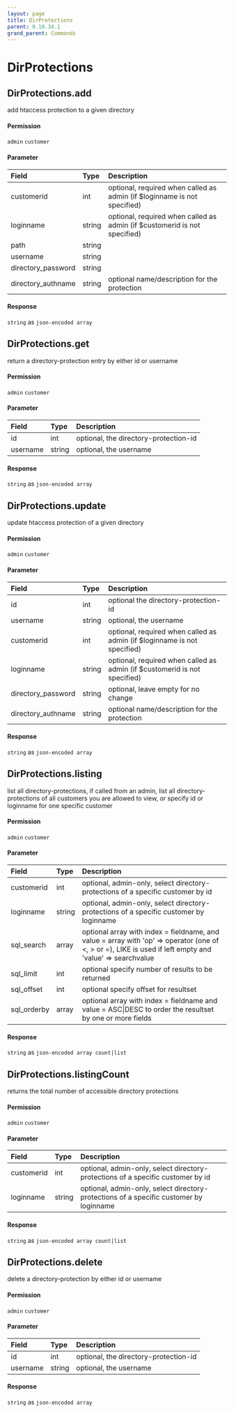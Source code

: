```yaml
---
layout: page
title: DirProtections
parent: 0.10.34.1
grand_parent: Commands
---
```


# DirProtections

## DirProtections.add

add htaccess protection to a given directory

#### Permission

`admin` `customer`

#### Parameter

| Field | Type | Description |
| :--- | :--- | :--- |
| customerid | int | optional, required when called as admin (if $loginname is not specified) |
| loginname | string | optional, required when called as admin (if $customerid is not specified) |
| path | string |  |
| username | string |  |
| directory_password | string |  |
| directory_authname | string | optional name/description for the protection |

#### Response

`string` as `json-encoded array`

## DirProtections.get

return a directory-protection entry by either id or username

#### Permission

`admin` `customer`

#### Parameter

| Field | Type | Description |
| :--- | :--- | :--- |
| id | int | optional, the directory-protection-id |
| username | string | optional, the username |

#### Response

`string` as `json-encoded array`

## DirProtections.update

update htaccess protection of a given directory

#### Permission

`admin` `customer`

#### Parameter

| Field | Type | Description |
| :--- | :--- | :--- |
| id | int | optional the directory-protection-id |
| username | string | optional, the username |
| customerid | int | optional, required when called as admin (if $loginname is not specified) |
| loginname | string | optional, required when called as admin (if $customerid is not specified) |
| directory_password | string | optional, leave empty for no change |
| directory_authname | string | optional name/description for the protection |

#### Response

`string` as `json-encoded array`

## DirProtections.listing

list all directory-protections, if called from an admin, list all directory-protections of all customers you are allowed to view, or specify id or loginname for one specific customer

#### Permission

`admin` `customer`

#### Parameter

| Field | Type | Description |
| :--- | :--- | :--- |
| customerid | int | optional, admin-only, select directory-protections of a specific customer by id |
| loginname | string | optional, admin-only, select directory-protections of a specific customer by loginname |
| sql_search | array | optional array with index = fieldname, and value = array with 'op' => operator (one of <, > or =), LIKE is used if left empty and 'value' => searchvalue |
| sql_limit | int | optional specify number of results to be returned |
| sql_offset | int | optional specify offset for resultset |
| sql_orderby | array | optional array with index = fieldname and value = ASC\|DESC to order the resultset by one or more fields |

#### Response

`string` as `json-encoded array count|list`

## DirProtections.listingCount

returns the total number of accessible directory protections

#### Permission

`admin` `customer`

#### Parameter

| Field | Type | Description |
| :--- | :--- | :--- |
| customerid | int | optional, admin-only, select directory-protections of a specific customer by id |
| loginname | string | optional, admin-only, select directory-protections of a specific customer by loginname |

#### Response

`string` as `json-encoded array count|list`

## DirProtections.delete

delete a directory-protection by either id or username

#### Permission

`admin` `customer`

#### Parameter

| Field | Type | Description |
| :--- | :--- | :--- |
| id | int | optional, the directory-protection-id |
| username | string | optional, the username |

#### Response

`string` as `json-encoded array`